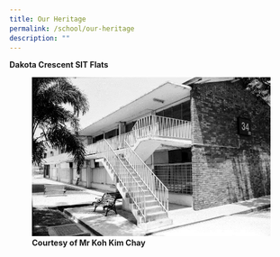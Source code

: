 ```yaml
---
title: Our Heritage
permalink: /school/our-heritage
description: ""
---
```

**Dakota Crescent SIT Flats**

<figure>
<img src="/images/Heritage%2001%20SIT%20Flats.jpg"/>
	<figcaption> <strong> Courtesy of Mr Koh Kim Chay </strong> </figcaption>
    </figure>